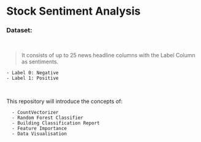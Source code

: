 # Stock Sentiment Analysis

### Dataset: 
<br>

> It consists of up to 25 news headline columns with the Label Column as sentiments.

    - Label 0: Negative
    - Label 1: Positive

<br>


This repository will introduce the concepts of:

      - CountVectorizer
      - Random Forest Classifier
      - Building Classification Report
      - Feature Importance
      - Data Visualisation
